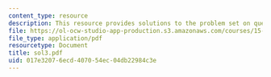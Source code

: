 ```yaml
---
content_type: resource
description: This resource provides solutions to the problem set on queueing systems.
file: https://ol-ocw-studio-app-production.s3.amazonaws.com/courses/15-072j-queues-theory-and-applications-spring-2006/017e32076ecd407054ec04db22984c3e_sol3.pdf
file_type: application/pdf
resourcetype: Document
title: sol3.pdf
uid: 017e3207-6ecd-4070-54ec-04db22984c3e
---
```

